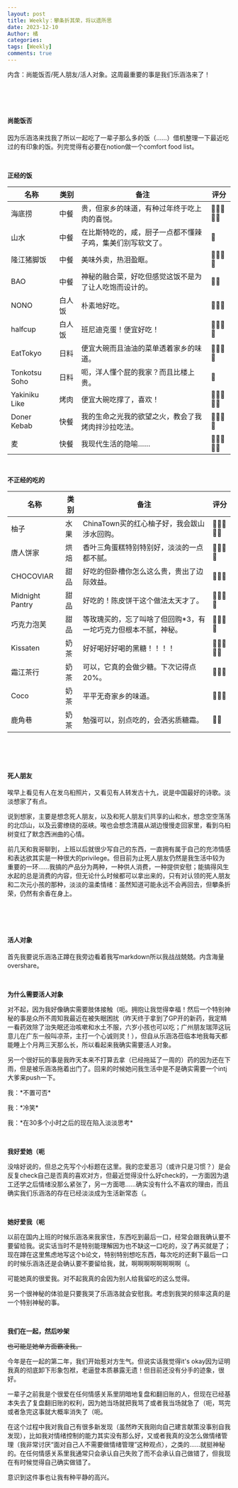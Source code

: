 ```yaml
---
layout: post
title: Weekly：攀条折其荣，将以遗所思
date: 2023-12-10
Author: 橘
categories: 
tags: [Weekly]
comments: true
---
```



内含：尚能饭否/死人朋友/活人对象。这周最重要的事是我们乐涵洛来了！


<!-- more -->


<br><br><br>







#### 尚能饭否

因为乐涵洛来找我了所以一起吃了一辈子那么多的饭（……）借机整理一下最近吃过的有印象的饭。列完觉得有必要在notion做一个comfort food list。

<br>

**正经的饭**

| 名称          | 类别   | 备注                                                       | 评分  |
| ------------- | ------ | ---------------------------------------------------------- | ----- |
| 海底捞        | 中餐   | 贵，但家乡的味道，有种过年终于吃上肉的喜悦。               | 🌟🌟🌟🌟🌟 |
| 山水          | 中餐   | 在比斯特吃的，咸，厨子一点都不懂辣子鸡，集美们别写软文了。 | 🌟     |
| 隆江猪脚饭    | 中餐   | 美味外卖，热泪盈眶。                                       | 🌟🌟🌟🌟  |
| BAO           | 中餐   | 神秘的融合菜，好吃但感觉这饭不是为了让人吃饱而设计的。     | 🌟🌟    |
| NONO          | 白人饭 | 朴素地好吃。                                               | 🌟🌟🌟   |
| halfcup       | 白人饭 | 班尼迪克蛋！便宜好吃！                                     | 🌟🌟🌟🌟  |
| EatTokyo      | 日料   | 便宜大碗而且油油的菜单透着家乡的味道。                     | 🌟🌟🌟🌟  |
| Tonkotsu Soho | 日料   | 呃，洋人懂个屁的我家？而且比楼上贵。                       | 🌟     |
| Yakiniku Like | 烤肉   | 便宜大碗吃撑了，喜欢！                                     | 🌟🌟🌟🌟🌟 |
| Doner Kebab   | 快餐   | 我的生命之光我的欲望之火，教会了我烤肉拌沙拉吃法。         | 🌟🌟🌟🌟  |
| 麦            | 快餐   | 我现代生活的隐喻……                                         | 🌟🌟🌟🌟🌟 |

<br>

**不正经的吃的**

| 名称            | 类别 | 备注                                                         | 评分  |
| --------------- | ---- | ------------------------------------------------------------ | ----- |
| 柚子            | 水果 | ChinaTown买的红心柚子好，我会跋山涉水回购。                  | 🌟🌟🌟🌟🌟 |
| 唐人饼家        | 烘焙 | 香叶三角蛋糕特别特别好，淡淡的一点都不腻。                   | 🌟🌟🌟🌟  |
| CHOCOVIAR       | 甜品 | 好吃的但卧槽你怎么这么贵，贵出了边际效益。                   | 🌟🌟🌟   |
| Midnight Pantry | 甜品 | 好吃的！陈皮饼干这个做法太天才了。                           | 🌟🌟🌟🌟  |
| 巧克力泡芙      | 甜品 | 等玫瑰买的，忘了叫啥了但回购*3，有一坨巧克力但根本不腻，神秘。 | 🌟🌟🌟🌟  |
| Kissaten        | 奶茶 | 好好喝好好喝的黑糖！！！！                                   | 🌟🌟🌟🌟🌟 |
| 霜江茶行        | 奶茶 | 可以，它真的会做少糖。下次记得点20%。                        | 🌟🌟🌟   |
| Coco            | 奶茶 | 平平无奇家乡的味道。                                         | 🌟🌟🌟   |
| 鹿角巷          | 奶茶 | 勉强可以，别点吃的，会洒劣质糖霜。                           | 🌟🌟    |

<br><br><br>

#### 死人朋友

唉早上看见有人在发乌桕照片，又看见有人转发古十九，说是中国最好的诗歌。淡淡想家了有点。

说到想家，主要是想念死人朋友，以及和死人朋友们共享的山和水，想念空空荡荡的北邙山，以及云雾缭绕的巫峡。唉也会想念清晨从湖边慢慢走回家里，看到乌桕树变红了默念西洲曲的心情。

前几天和我哥聊到，上班以后就很少写自己的东西，一直拥有属于自己的充沛情感和表达欲其实是一种很大的privilege。但目前为止死人朋友仍然是我生活中较为重要的一环……我搞的产品分为两种，一种供人消费，一种提供安慰；能搞得风生水起的总是消费的内容，但无论什么时候都可以拿出来的，只有对认领的死人朋友和二次元小孩的那种，淡淡的温柔情绪：虽然知道可能永远不会再回去，但攀条折荣，仍然有余香在身上。

<br><br><br>

#### 活人对象

首先我要说乐涵洛正蹲在我旁边看着我写markdown所以我战战兢兢。内含海量overshare。

<br>

**为什么需要活人对象**

对不起，因为我好像确实需要肢体接触（呃。拥抱让我觉得幸福！然后一个特别神秘的事是众所不周知我最近在被失眠困扰（昨天终于拿到了GP开的新药，我定睛一看药效除了治失眠还治咳嗽和水土不服，六岁小孩也可以吃；广州朋友瑞萍这玩意儿在广东一般叫凉茶，主打一个心诚则灵！），但自从乐涵洛莅临本地我每天都能睡上个月两三天那么长，所以看起来我确实需要活人对象。

另一个很好玩的事是我昨天本来不打算去拿（已经拖延了一周的）药的因为还在下雨，但是被乐涵洛拖着出门了。回来的时候她问我生活中是不是确实需要一个intj大爹来push一下。

我：\*不置可否\*

我：\*冷笑\*

我：\*在30多个小时之后的现在陷入淡淡思考\*

<br>

**我好爱她（呃**

没啥好说的，但总之先写个小标题在这里。我的恋爱恶习（或许只是习惯？）是会反复check自己是否真的喜欢对方，但最近觉得没什么好check的，一方面因为退工还学之后情绪没那么紧张了，另一方面嗯……确实没有什么不喜欢的理由，而且确实我们乐涵洛的存在已经淡淡成为生活新常态（。

<br>

**她好爱我（呃**

以前在国内上班的时候乐涵洛来我家住，东西吃到最后一口，经常会跟我确认要不要留给我。说实话当时不是特别能理解因为也不缺这一口吃的，没了再买就是了；现在蹲在这里焦虑地写这个b论文，特别特别想吃东西，每次吃的还剩下最后一口的时候乐涵洛还是会确认要不要留给我，就，啊啊啊啊啊啊啊啊（。

可能她真的很爱我。对不起我真的会因为别人给我留吃的这么觉得。

另一个很神秘的体验是只要我哭了乐涵洛就会安慰我。考虑到我哭的频率这真的是一个特别神秘的事。

<br>

**我们在一起，然后吵架**

~~也可能是她单方面霸凌我。~~

今年是在一起的第二年，我们开始惹对方生气。但说实话我觉得it's okay因为证明我真的彻底卸下形象包袱，老逼登本质暴露无遗！但目前还没有分手的迹象，很好。

一辈子之前我是个很爱在任何情感关系里阴暗地复盘和翻旧账的人，但现在已经基本失去了复盘翻旧账的权利，因为她当场就把我骂了或者我当场就急了（呃，骂完或者急完这事就大概率消失了（呃。

在这个过程中我对我自己有很多新发现（虽然昨天我刚向自己建言献策没事别自我发现），比如我对情绪控制的能力其实没有那么好，又或者我真的没怎么做情绪管理（我非常讨厌“面对自己人不需要做情绪管理”这种观点），之类的……就挺神秘的。在任何情感关系里我通常只会承认自己失败了而不会承认自己做错了，但我现在有时候觉得自己确实做错了。

意识到这件事也让我有种平静的高兴。














